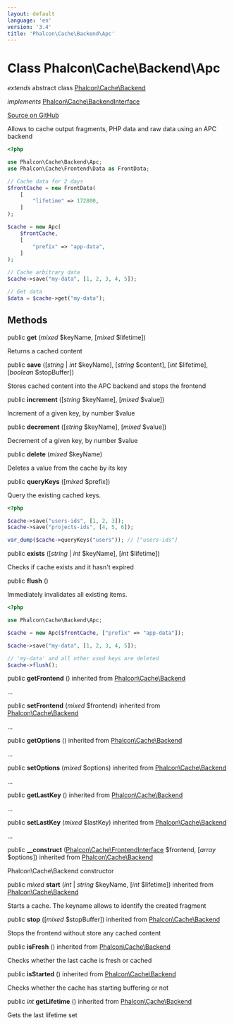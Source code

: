 ```yaml
---
layout: default
language: 'en'
version: '3.4'
title: 'Phalcon\Cache\Backend\Apc'
---
```

# Class **Phalcon\Cache\Backend\Apc**

*extends* abstract class [Phalcon\Cache\Backend](/3.4/en/api/Phalcon_Cache_Backend)

*implements* [Phalcon\Cache\BackendInterface](/3.4/en/api/Phalcon_Cache_BackendInterface)

<a href="https://github.com/phalcon/cphalcon/tree/v3.4.0/phalcon/cache/backend/apc.zep" class="btn btn-default btn-sm">Source on GitHub</a>

Allows to cache output fragments, PHP data and raw data using an APC backend

```php
<?php

use Phalcon\Cache\Backend\Apc;
use Phalcon\Cache\Frontend\Data as FrontData;

// Cache data for 2 days
$frontCache = new FrontData(
    [
        "lifetime" => 172800,
    ]
);

$cache = new Apc(
    $frontCache,
    [
        "prefix" => "app-data",
    ]
);

// Cache arbitrary data
$cache->save("my-data", [1, 2, 3, 4, 5]);

// Get data
$data = $cache->get("my-data");

```


## Methods
public  **get** (*mixed* $keyName, [*mixed* $lifetime])

Returns a cached content



public  **save** ([*string* | *int* $keyName], [*string* $content], [*int* $lifetime], [*boolean* $stopBuffer])

Stores cached content into the APC backend and stops the frontend



public  **increment** ([*string* $keyName], [*mixed* $value])

Increment of a given key, by number $value



public  **decrement** ([*string* $keyName], [*mixed* $value])

Decrement of a given key, by number $value



public  **delete** (*mixed* $keyName)

Deletes a value from the cache by its key



public  **queryKeys** ([*mixed* $prefix])

Query the existing cached keys.

```php
<?php

$cache->save("users-ids", [1, 2, 3]);
$cache->save("projects-ids", [4, 5, 6]);

var_dump($cache->queryKeys("users")); // ["users-ids"]

```



public  **exists** ([*string* | *int* $keyName], [*int* $lifetime])

Checks if cache exists and it hasn't expired



public  **flush** ()

Immediately invalidates all existing items.

```php
<?php

use Phalcon\Cache\Backend\Apc;

$cache = new Apc($frontCache, ["prefix" => "app-data"]);

$cache->save("my-data", [1, 2, 3, 4, 5]);

// 'my-data' and all other used keys are deleted
$cache->flush();

```



public  **getFrontend** () inherited from [Phalcon\Cache\Backend](/3.4/en/api/Phalcon_Cache_Backend)

...


public  **setFrontend** (*mixed* $frontend) inherited from [Phalcon\Cache\Backend](/3.4/en/api/Phalcon_Cache_Backend)

...


public  **getOptions** () inherited from [Phalcon\Cache\Backend](/3.4/en/api/Phalcon_Cache_Backend)

...


public  **setOptions** (*mixed* $options) inherited from [Phalcon\Cache\Backend](/3.4/en/api/Phalcon_Cache_Backend)

...


public  **getLastKey** () inherited from [Phalcon\Cache\Backend](/3.4/en/api/Phalcon_Cache_Backend)

...


public  **setLastKey** (*mixed* $lastKey) inherited from [Phalcon\Cache\Backend](/3.4/en/api/Phalcon_Cache_Backend)

...


public  **__construct** ([Phalcon\Cache\FrontendInterface](/3.4/en/api/Phalcon_Cache_FrontendInterface) $frontend, [*array* $options]) inherited from [Phalcon\Cache\Backend](/3.4/en/api/Phalcon_Cache_Backend)

Phalcon\Cache\Backend constructor



public *mixed* **start** (*int* | *string* $keyName, [*int* $lifetime]) inherited from [Phalcon\Cache\Backend](/3.4/en/api/Phalcon_Cache_Backend)

Starts a cache. The keyname allows to identify the created fragment



public  **stop** ([*mixed* $stopBuffer]) inherited from [Phalcon\Cache\Backend](/3.4/en/api/Phalcon_Cache_Backend)

Stops the frontend without store any cached content



public  **isFresh** () inherited from [Phalcon\Cache\Backend](/3.4/en/api/Phalcon_Cache_Backend)

Checks whether the last cache is fresh or cached



public  **isStarted** () inherited from [Phalcon\Cache\Backend](/3.4/en/api/Phalcon_Cache_Backend)

Checks whether the cache has starting buffering or not



public *int* **getLifetime** () inherited from [Phalcon\Cache\Backend](/3.4/en/api/Phalcon_Cache_Backend)

Gets the last lifetime set



